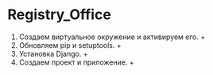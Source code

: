 # Registry_Office

1. Создаем виртуальное окружение и активируем его. +
2. Обновляем pip и setuptools. +
3. Установка Django. +
4. Создаем проект и приложение.  +
